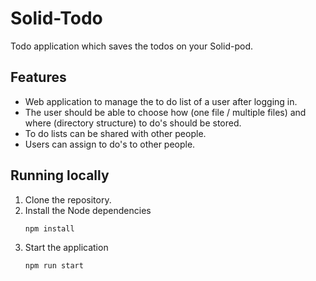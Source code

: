 # Solid-Todo
Todo application which saves the todos on your Solid-pod.

## Features
- Web application to manage the to do list of a user after logging in.
- The user should be able to choose how (one file / multiple files) and where (directory structure) to do's should be stored.
- To do lists can be shared with other people.
- Users can assign to do's to other people.

## Running locally
1. Clone the repository.
2. Install the Node dependencies
   ```
   npm install
   ```
3. Start the application
   ```
   npm run start
   ```
